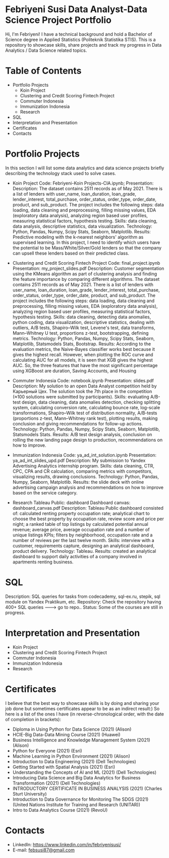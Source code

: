 # Febriyeni Susi Data Analyst-Data Science Project Portfolio

Hi, I'm Febriyeni! I have a technical background and hold a Bachelor of Science degree in Applied Statistics (Politeknik Statistika STIS). This is a repository to showcase skills, share projects and track my progress in Data Analytics / Data Science related topics.

# Table of Contents
- Portfolio Projects
  - Koin Project
  - Clustering and Credit Scoring Fintech Project
  - Commuter Indonesia
  - Immunization Indonesia
  - Research
- SQL
- Interpretation and Presentation
- Certificates
- Contacts

# Portfolio Projects
In this section I will list some data analytics and data science projects briefly describing the technology stack used to solve cases.

- Koin Project
Code: Febriyeni-Koin Projects-CIA.ipynb; 
Presentation: 
Description: The dataset contains 2511 records as of May 2021. There is a list of lenders with user_name,	loan_duration,	loan_grade,	lender_interest, total_purchase, order_status,	order_type,	order_date,	product, and	sub_product. The project includes the following steps: data loading, data cleaning and preprocessing, filling missing values, EDA (exploratory data analysis), analyzing region based user profiles, measuring statistical factors, hypothesis testing.
Skills: data cleaning, data analysis, descriptive statistics, data visualization. Technology: Python, Pandas, Numpy, Scipy Stats, Seaborn, Matplotlib.
Results: Predictive modeling with the k-nearest neighbors' algorithm as supervised learning. In this project, I need to identify which users have the potential to be Mass/White/Silver/Gold lenders so that the company can upsell these lenders based on their predicted class.

- Clustering and Credit Scoring Fintech Project
Code: final_project.ipynb
Presentation: my_project_slides.pdf
Description: Customer segmentation using the KMeans algorithm as part of clustering analysis and finding the feature importance by comparing different algorithms. The dataset contains 2511 records as of May 2021. There is a list of lenders with user_name,	loan_duration,	loan_grade,	lender_interest, total_purchase, order_status,	order_type,	order_date,	product, and	sub_product. The project includes the following steps: data loading, data cleaning and preprocessing, filling missing values, EDA (exploratory data analysis), analyzing region based user profiles, measuring statistical factors, hypothesis testing.
Skills: data cleaning, detecting data anomalies, python coding, data visualization, descriptive statistics, dealing with outliers, A/B tests, Shapiro–Wilk test, Levene's test, data transforms, Mann–Whitney U test, proportions z-test, bootstrapping, defining metrics.
Technology: Python, Pandas, Numpy, Scipy Stats, Seaborn, Matplotlib, Statsmodels Stats, Bootstrap.
Results: According to the evaluation metrics, the Naive-Bayes classifier works best because it gives the highest recall. However, when plotting the ROC curve and calculating AUC for all models, it is seen that XGB gives the highest AUC. So, the three features that have the most significant percentage using XGBoost are duration, Saving Accounts, and Housing

- Commuter Indonesia
Code: notebook.ipynb
Presentation: slides.pdf
Description: My solution to an open Data Analyst competition held by Карьерный Цех. The solution took the 7th place in the competition (≈100 solutions were submitted by participants).
Skills: evaluating A/B-test design, data cleaning, data anomalies detection, checking splitting system, calculating conversion rate, calculating bounce rate, log-scale transformations, Shapiro–Wilk test of distribution normality, A/B-tests (proportions z-test, Mann–Whitney rank test), plotting results, making conclusion and giving recommendations for follow-up actions.
Technology: Python, Pandas, Numpy, Scipy Stats, Seaborn, Matplotlib, Statsmodels Stats.
Results: A/B test design analysis, conclusion on rolling the new landing page design to production, recommendations on how to improve.

- Immunization Indonesia
Code: ya_ad_int_solution.ipynb
Presentation: ya_ad_int_slides_upd.pdf
Description: My submission to Yandex Advertising Analytics internship program.
Skills: data cleaning, CTR, CPC, CPA and CR calculation, comparing metrics with competitors, visualizing results, drawing conclusions.
Technology: Python, Pandas, Numpy, Seaborn, Matplotlib.
Results: the slide deck with online advertising campaign analysis and recommendations on how to improve based on the service category.

- Research
Tableau Public: dashboard
Dashboard canvas: dashboard_canvas.pdf
Description: Tableau Public dashboard consisted of: calculated renting property occupation rate; analytical chart to choose the best property by occupation rate, review score and price per night; a ranked table of top listings by calculated potential annual revenue; average price, average occupation rate and a number of unique listings KPIs; filters by neighborhood, occupation rate and a number of reviews per the last twelve month.
Skills: interview with a customer, requirements capture, designing an analytical dashboard, product delivery.
Technology: Tableau.
Results: created an analytical dashboard to support daily activities of a company involved in apartments renting business.

# SQL
Description: SQL queries for tasks from codecademy, sql-ex.ru, stepik, sql module on Yandex Praktikum, etc.
Repository: Check the repository having 400+ SQL queries ---> go to repo..
Status: Some of the courses are still in progress.

# Interpretation and Presentation
- Koin Project
- Clustering and Credit Scoring Fintech Project
- Commuter Indonesia
- Immunization Indonesia
- Research

# Certificates
I believe that the best way to showcase skills is by doing and sharing your job done but sometimes certificates appear to be as an indirect result:) So here is a list of the ones I have (in reverse-chronological order, with the date of completion in brackets):

- Diploma in Using Python for Data Science	(2021) (Alison)
- HCIE-Big Data-Data Mining Course	(2021) (Huawei)
- Business Intelligence and Knowledge Management System 	(2021) (Alison)
- Python for Everyone	(2021) (Esri)	
- Machine Learning in Python Environment	(2021) (Alison)
- Introduction to Data Engineering	(2021) (Dell Technologies)
- Getting Started with Spatial Analysis	(2021) (Esri)	
- Understanding the Concepts of AI and ML	(2021) (Dell Technologies)
- Introducing Data Science and Big Data Analytics for Business Transformation	(2021) (Dell Technologies)
- INTRODUCTORY CERTIFICATE IN BUSINESS ANALYSIS	(2021) (Charles Sturt University)
- Introduction to Data Governance for Monitoring The SDGS	(2021) (United Nations Institute for Training and Research (UNITAR))
- Intro to Data Analytics Course	(2021) (RevoU)

# Contacts
- LinkedIn: https://www.linkedin.com/in/febriyenisusi/
- E-mail: febsusi87@gmail.com
